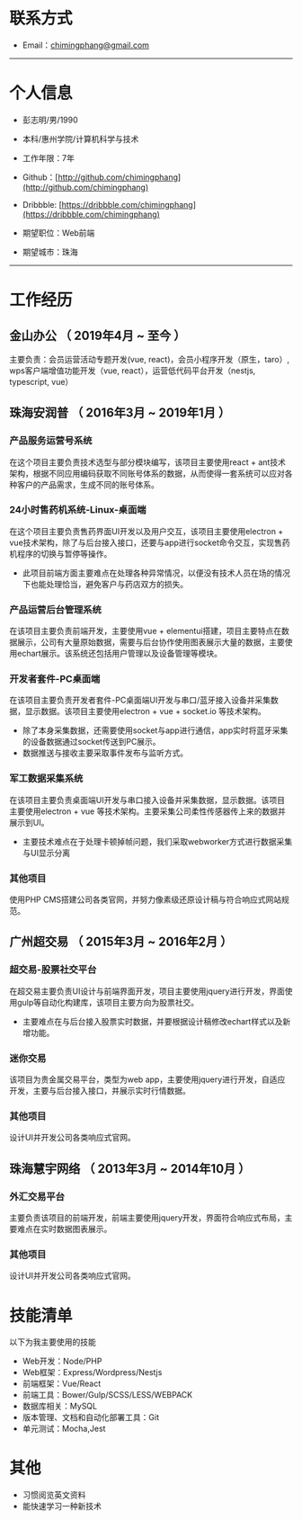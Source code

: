 
# 联系方式

- Email：chimingphang@gmail.com

---

# 个人信息

 - 彭志明/男/1990
 - 本科/惠州学院/计算机科学与技术
 - 工作年限：7年
 - Github：[http://github.com/chimingphang](http://github.com/chimingphang)
 - Dribbble: [https://dribbble.com/chimingphang](https://dribbble.com/chimingphang)

 - 期望职位：Web前端
 - 期望城市：珠海

---

# 工作经历
## 金山办公 （ 2019年4月 ~ 至今 ）
主要负责：会员运营活动专题开发(vue, react)，会员小程序开发（原生，taro）, wps客户端增值功能开发（vue, react），运营低代码平台开发（nestjs, typescript, vue）

## 珠海安润普 （ 2016年3月 ~ 2019年1月 ）

### 产品服务运营号系统
在这个项目主要负责技术选型与部分模块编写，该项目主要使用react + ant技术架构，根据不同应用编码获取不同账号体系的数据，从而使得一套系统可以应对各种客户的产品需求，生成不同的账号体系。

### 24小时售药机系统-Linux-桌面端
在这个项目主要负责售药界面UI开发以及用户交互，该项目主要使用electron + vue技术架构，除了与后台接入接口，还要与app进行socket命令交互，实现售药机程序的切换与暂停等操作。
- 此项目前端方面主要难点在处理各种异常情况，以便没有技术人员在场的情况下也能处理恰当，避免客户与药店双方的损失。


### 产品运营后台管理系统 
在该项目主要负责前端开发，主要使用vue + elementui搭建，项目主要特点在数据展示，公司有大量原始数据，需要与后台协作使用图表展示大量的数据，主要使用echart展示。该系统还包括用户管理以及设备管理等模块。


### 开发者套件-PC桌面端
在该项目主要负责开发者套件-PC桌面端UI开发与串口/蓝牙接入设备并采集数据，显示数据。该项目主要使用electron + vue + socket.io 等技术架构。
- 除了本身采集数据，还需要使用socket与app进行通信，app实时将蓝牙采集的设备数据通过socket传送到PC展示。
- 数据推送与接收主要采取事件发布与监听方式。

### 军工数据采集系统
在该项目主要负责桌面端UI开发与串口接入设备并采集数据，显示数据。该项目主要使用electron + vue 等技术架构。主要采集公司柔性传感器传上来的数据并展示到UI。
- 主要技术难点在于处理卡顿掉帧问题，我们采取webworker方式进行数据采集与UI显示分离

### 其他项目
使用PHP CMS搭建公司各类官网，并努力像素级还原设计稿与符合响应式网站规范。

 
## 广州超交易 （ 2015年3月 ~ 2016年2月 ）

### 超交易-股票社交平台 
在超交易主要负责UI设计与前端界面开发，项目主要使用jquery进行开发，界面使用gulp等自动化构建库，该项目主要方向为股票社交。
- 主要难点在与后台接入股票实时数据，并要根据设计稿修改echart样式以及新增功能。


### 迷你交易
该项目为贵金属交易平台，类型为web app，主要使用jquery进行开发，自适应开发，主要与后台接入接口，并展示实时行情数据。

### 其他项目
设计UI并开发公司各类响应式官网。


## 珠海慧宇网络 （ 2013年3月 ~ 2014年10月 ）

### 外汇交易平台
主要负责该项目的前端开发，前端主要使用jquery开发，界面符合响应式布局，主要难点在实时数据图表展示。

### 其他项目
设计UI并开发公司各类响应式官网。

# 技能清单
以下为我主要使用的技能

- Web开发：Node/PHP
- Web框架：Express/Wordpress/Nestjs
- 前端框架：Vue/React
- 前端工具：Bower/Gulp/SCSS/LESS/WEBPACK
- 数据库相关：MySQL
- 版本管理、文档和自动化部署工具：Git
- 单元测试：Mocha,Jest

# 其他

- 习惯阅览英文资料
- 能快速学习一种新技术

